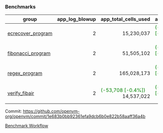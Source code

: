 ### Benchmarks
| group | app_log_blowup | app_total_cells_used | app_total_cycles | app_total_proof_time_ms | leaf_log_blowup | leaf_total_cells_used | leaf_total_cycles | leaf_total_proof_time_ms | max_segment_length | instance | alloc |
|---|---|---|---|---|---|---|---|---|---|---|---|
| [ ecrecover_program ](https://github.com/openvm-org/openvm/blob/benchmark-results/benchmarks/individual/ecrecover-1e683b0bb92361efa9dcb6b0e822b58aaff36a4b.md) | <div style='text-align: right'> 2 </div>  | <div style='text-align: right'> 15,230,037 </div>  | <span style='color: green'>(-290,016 [-50.0%])</span><div style='text-align: right'> 290,016 </div>  | <span style='color: red'>(+23.0 [+1.0%])</span><div style='text-align: right'> 2,387.0 </div>  | <div style='text-align: right'> - </div>  | <div style='text-align: right'> - </div>  | <div style='text-align: right'> - </div>  | <div style='text-align: right'> - </div>  | 1048476 | 64cpu-linux-arm64 | mimalloc |
| [ fibonacci_program ](https://github.com/openvm-org/openvm/blob/benchmark-results/benchmarks/individual/fibonacci-1e683b0bb92361efa9dcb6b0e822b58aaff36a4b.md) | <div style='text-align: right'> 2 </div>  | <div style='text-align: right'> 51,505,102 </div>  | <span style='color: green'>(-1,500,137 [-50.0%])</span><div style='text-align: right'> 1,500,137 </div>  | <span style='color: green'>(-3.0 [-0.1%])</span><div style='text-align: right'> 5,460.0 </div>  | <div style='text-align: right'> 2 </div>  | <span style='color: green'>(-970,380 [-0.7%])</span><div style='text-align: right'> 128,966,671 </div>  | <span style='color: green'>(-3,496,814 [-52.4%])</span><div style='text-align: right'> 3,173,374 </div>  | <span style='color: green'>(-577.0 [-4.2%])</span><div style='text-align: right'> 13,272.0 </div>  | 1048476 | 64cpu-linux-arm64 | mimalloc |
| [ regex_program ](https://github.com/openvm-org/openvm/blob/benchmark-results/benchmarks/individual/regex-1e683b0bb92361efa9dcb6b0e822b58aaff36a4b.md) | <div style='text-align: right'> 2 </div>  | <div style='text-align: right'> 165,028,173 </div>  | <span style='color: green'>(-4,190,904 [-50.0%])</span><div style='text-align: right'> 4,190,904 </div>  | <span style='color: green'>(-179.0 [-1.1%])</span><div style='text-align: right'> 15,830.0 </div>  | <div style='text-align: right'> 2 </div>  | <span style='color: green'>(-3,567,398 [-1.2%])</span><div style='text-align: right'> 291,411,452 </div>  | <span style='color: green'>(-7,715,495 [-54.2%])</span><div style='text-align: right'> 6,525,177 </div>  | <span style='color: green'>(-2,258.0 [-8.2%])</span><div style='text-align: right'> 25,446.0 </div>  | 1048476 | 64cpu-linux-arm64 | mimalloc |
| [ verify_fibair ](https://github.com/openvm-org/openvm/blob/benchmark-results/benchmarks/individual/verify_fibair-1e683b0bb92361efa9dcb6b0e822b58aaff36a4b.md) | <div style='text-align: right'> 2 </div>  | <span style='color: green'>(-53,708 [-0.4%])</span><div style='text-align: right'> 14,537,022 </div>  | <span style='color: green'>(-201,937 [-50.8%])</span><div style='text-align: right'> 195,357 </div>  | <span style='color: green'>(-60.0 [-3.9%])</span><div style='text-align: right'> 1,491.0 </div>  | <div style='text-align: right'> - </div>  | <div style='text-align: right'> - </div>  | <div style='text-align: right'> - </div>  | <div style='text-align: right'> - </div>  | 1048476 | 64cpu-linux-arm64 | mimalloc |


Commit: https://github.com/openvm-org/openvm/commit/1e683b0bb92361efa9dcb6b0e822b58aaff36a4b

[Benchmark Workflow](https://github.com/openvm-org/openvm/actions/runs/12551620851)
